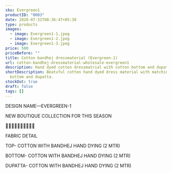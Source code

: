 ```yaml
---
sku: Evergreen1
productID: "0003"
date: 2020-07-31T08:36:47+05:30
type: products
images:
  - image: Evergreen1-1.jpeg
  - image: Evergreen1-2.jpeg
  - image: Evergreen1-3.jpeg
price: 500
priceBefore: ""
title: Cotton bandhej dressmaterial (Evergreen-1)
url: cotton-bandhej-dressmaterial-wholesale-evergreen1
description: Hand dyed cotton dressmatrial with cotton bottom and dupatta
shortDescription: Beatuful cotton hand dyed dress material with matching cotton
  bottom and dupatta.
stockOut: true
draft: false
tags: []
---
```

DESIGN NAME—EVERGREEN-1

NEW BOUTIQUE COLLECTION FOR THIS SEASON

🌷🌷🌷🌷🌷🌷🌷🌷🌷🌷

FABRIC DETAIL

TOP- COTTON WITH BANDHEJ HAND DYING (2 MTR)

BOTTOM- COTTON WITH BANDHEJ HAND DYING (2 MTR)

DUPATTA- COTTON WITH BANDHEJ HAND DYING (2 MTR)